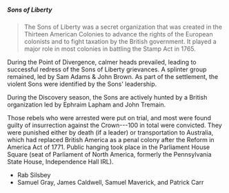 ##### Sons of Liberty

> The Sons of Liberty was a secret organization that was created in the Thirteen American Colonies to advance the rights of the European colonists and to fight taxation by the British government. It played a major role in most colonies in battling the Stamp Act in 1765.

During the Point of Divergence, calmer heads prevailed, leading to successful redress of the Sons of Liberty grievances. A splinter group remained, led by Sam Adams & John Brown. As part of the settlement, the violent Sons were identified by the Sons' leadership.

During the Discovery season, the Sons are actively hunted by a British organization led by Ephraim Lapham and John Tremain.

Those rebels who were arrested were put on trial, and most were found guilty of insurrection against the Crown---100 in total were convicted. They were punished either by death (if a leader) or transportation to Australia, which had replaced British America as a penal colony after the Reform in America Act of 1771. Public hanging took place in the Parliament House Square (seat of Parliament of North America, formerly the Pennsylvania State House, Independence Hall IRL).

* Rab Silsbey
* Samuel Gray, James Caldwell, Samuel Maverick, and Patrick Carr

<!--
* Wikipedia. _[Sons of Liberty](https://en.wikipedia.org/wiki/Sons_of_Liberty)_. Ref 2019
* Wikipedia. _[Bloody Code](https://en.wikipedia.org/wiki/Bloody_Code)_. Ref 2019.
-->
